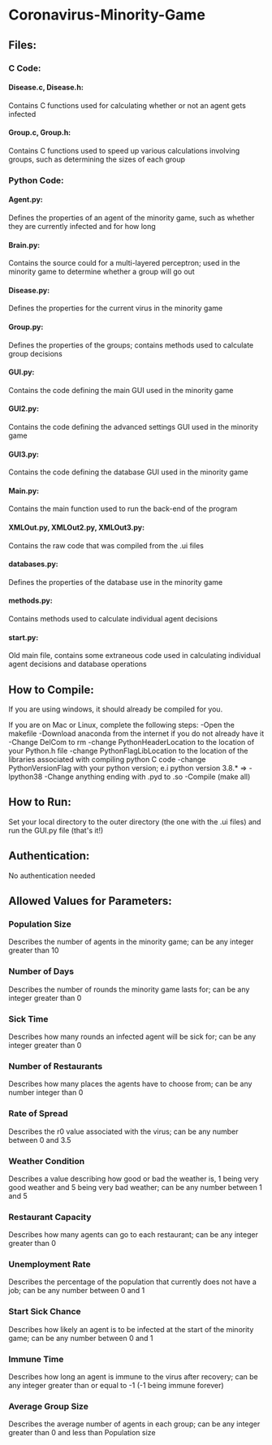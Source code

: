 # Coronavirus-Minority-Game

## Files:

### C Code:

#### Disease.c, Disease.h:

Contains C functions used for calculating whether or not an agent gets infected

#### Group.c, Group.h:

Contains C functions used to speed up various calculations involving groups, such as determining the sizes of each group

### Python Code:

#### Agent.py:

Defines the properties of an agent of the minority game, such as whether they are currently infected and for how long

#### Brain.py:

Contains the source could for a multi-layered perceptron; used in the minority game to determine whether a group will go out

#### Disease.py:

Defines the properties for the current virus in the minority game

#### Group.py:

Defines the properties of the groups; contains methods used to calculate group decisions

#### GUI.py:

Contains the code defining the main GUI used in the minority game

#### GUI2.py:

Contains the code defining the advanced settings GUI used in the minority game

#### GUI3.py:

Contains the code defining the database GUI used in the minority game

#### Main.py:

Contains the main function used to run the back-end of the program

#### XMLOut.py, XMLOut2.py, XMLOut3.py:

Contains the raw code that was compiled from the .ui files

#### databases.py:

Defines the properties of the database use in the minority game

#### methods.py:

Contains methods used to calculate individual agent decisions

#### start.py:

Old main file, contains some extraneous code used in calculating individual agent decisions and database operations

## How to Compile:

If you are using windows, it should already be compiled for you.

If you are on Mac or Linux, complete the following steps:
-Open the makefile
-Download anaconda from the internet if you do not already have it
-Change DelCom to rm
-change PythonHeaderLocation to the location of your Python.h file
-change PythonFlagLibLocation to the location of the libraries associated with compiling python C code
-change PythonVersionFlag with your python version; e.i python version 3.8.* => -lpython38
-Change anything ending with .pyd to .so
-Compile (make all)

## How to Run:

Set your local directory to the outer directory (the one with the .ui files) and run the GUI.py file (that's it!)

## Authentication:

No authentication needed

## Allowed Values for Parameters:

### Population Size

Describes the number of agents in the minority game; can be any integer greater than 10

### Number of Days

Describes the number of rounds the minority game lasts for; can be any integer greater than 0

### Sick Time

Describes how many rounds an infected agent will be sick for; can be any integer greater than 0

### Number of Restaurants

Describes how many places the agents have to choose from; can be any number integer than 0

### Rate of Spread

Describes the r0 value associated with the virus; can be any number between 0 and 3.5

### Weather Condition

Describes a value describing how good or bad the weather is, 1 being very good weather and 5 being very bad weather; can be any number between 1 and 5

### Restaurant Capacity

Describes how many agents can go to each restaurant; can be any integer greater than 0

### Unemployment Rate

Describes the percentage of the population that currently does not have a job; can be any number between 0 and 1

### Start Sick Chance

Describes how likely an agent is to be infected at the start of the minority game; can be any number between 0 and 1

### Immune Time 

Describes how long an agent is immune to the virus after recovery; can be any integer greater than or equal to -1 (-1 being immune forever)

### Average Group Size 

Describes the average number of agents in each group; can be any integer greater than 0 and less than Population size
